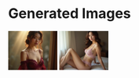 # Generated Images



<img src="2025_07_23_01.webp" width="100"/> <img src="2025_07_23_02.webp" width="100"/>